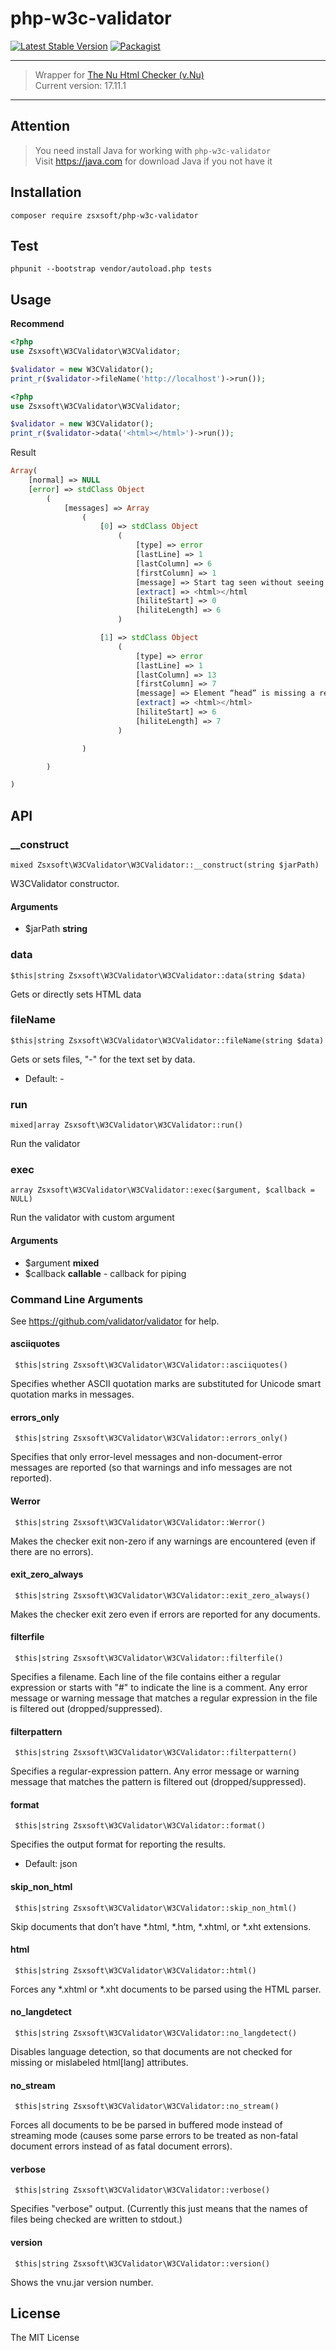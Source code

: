 php-w3c-validator
============================

[![Latest Stable Version](https://poser.pugx.org/zsxsoft/php-w3c-validator/v/stable.png)](https://packagist.org/packages/zsxsoft/php-w3c-validator)
[![Packagist](https://img.shields.io/packagist/dt/zsxsoft/php-w3c-validator.svg)](https://packagist.org/packages/zsxsoft/php-w3c-validator)

---
> Wrapper for [The Nu Html Checker (v.Nu)](https://github.com/validator/validator)  
> Current version: 17.11.1
---

## Attention

> You need install Java for working with `php-w3c-validator`  
> Visit https://java.com for download Java if you not have it

## Installation

``composer require zsxsoft/php-w3c-validator``

## Test

``phpunit --bootstrap vendor/autoload.php tests``

## Usage

__Recommend__
```php
<?php
use Zsxsoft\W3CValidator\W3CValidator;

$validator = new W3CValidator();
print_r($validator->fileName('http://localhost')->run());
```

```php
<?php
use Zsxsoft\W3CValidator\W3CValidator;

$validator = new W3CValidator();
print_r($validator->data('<html></html>')->run());
```

Result
```php
Array(
    [normal] => NULL
    [error] => stdClass Object
        (
            [messages] => Array
                (
                    [0] => stdClass Object
                        (
                            [type] => error
                            [lastLine] => 1
                            [lastColumn] => 6
                            [firstColumn] => 1
                            [message] => Start tag seen without seeing a doctype first. Expected “<!DOCTYPE html>”.
                            [extract] => <html></html
                            [hiliteStart] => 0
                            [hiliteLength] => 6
                        )

                    [1] => stdClass Object
                        (
                            [type] => error
                            [lastLine] => 1
                            [lastColumn] => 13
                            [firstColumn] => 7
                            [message] => Element “head” is missing a required instance of child element “title”.
                            [extract] => <html></html>
                            [hiliteStart] => 6
                            [hiliteLength] => 7
                        )

                )

        )

)
```

## API

### __construct

    mixed Zsxsoft\W3CValidator\W3CValidator::__construct(string $jarPath)

W3CValidator constructor.

#### Arguments
* $jarPath **string**


### data

    $this|string Zsxsoft\W3CValidator\W3CValidator::data(string $data)

Gets or directly sets HTML data


### fileName

    $this|string Zsxsoft\W3CValidator\W3CValidator::fileName(string $data)

Gets or sets files, "-" for the text set by data.

* Default: -


### run

    mixed|array Zsxsoft\W3CValidator\W3CValidator::run()

Run the validator


### exec

    array Zsxsoft\W3CValidator\W3CValidator::exec($argument, $callback = NULL)

Run the validator with custom argument


#### Arguments
* $argument **mixed**
* $callback **callable** - callback for piping


### Command Line Arguments

See https://github.com/validator/validator for help.

#### asciiquotes

     $this|string Zsxsoft\W3CValidator\W3CValidator::asciiquotes()

Specifies whether ASCII quotation marks are substituted for Unicode smart quotation marks in messages.



#### errors_only

     $this|string Zsxsoft\W3CValidator\W3CValidator::errors_only()

Specifies that only error-level messages and non-document-error messages are reported (so that warnings and info messages are not reported).



#### Werror

     $this|string Zsxsoft\W3CValidator\W3CValidator::Werror()

Makes the checker exit non-zero if any warnings are encountered (even if there are no errors).


#### exit_zero_always

     $this|string Zsxsoft\W3CValidator\W3CValidator::exit_zero_always()

Makes the checker exit zero even if errors are reported for any documents.

#### filterfile

     $this|string Zsxsoft\W3CValidator\W3CValidator::filterfile()

Specifies a filename. Each line of the file contains either a regular expression or starts with "#" to indicate the line is a comment. Any error message or warning message that matches a regular expression in the file is filtered out (dropped/suppressed).


#### filterpattern

     $this|string Zsxsoft\W3CValidator\W3CValidator::filterpattern()

Specifies a regular-expression pattern. Any error message or warning message that matches the pattern is filtered out (dropped/suppressed).


#### format

     $this|string Zsxsoft\W3CValidator\W3CValidator::format()

Specifies the output format for reporting the results.

* Default: json


#### skip_non_html

     $this|string Zsxsoft\W3CValidator\W3CValidator::skip_non_html()

Skip documents that don’t have *.html, *.htm, *.xhtml, or *.xht extensions.


#### html

     $this|string Zsxsoft\W3CValidator\W3CValidator::html()

Forces any *.xhtml or *.xht documents to be parsed using the HTML parser.


#### no_langdetect

     $this|string Zsxsoft\W3CValidator\W3CValidator::no_langdetect()

Disables language detection, so that documents are not checked for missing or mislabeled html[lang] attributes.



#### no_stream

     $this|string Zsxsoft\W3CValidator\W3CValidator::no_stream()

Forces all documents to be be parsed in buffered mode instead of streaming mode (causes some parse errors to be treated as non-fatal document errors instead of as fatal document errors).



#### verbose

     $this|string Zsxsoft\W3CValidator\W3CValidator::verbose()

Specifies "verbose" output. (Currently this just means that the names of files being checked are written to stdout.)



#### version

     $this|string Zsxsoft\W3CValidator\W3CValidator::version()

Shows the vnu.jar version number.


## License

The MIT License